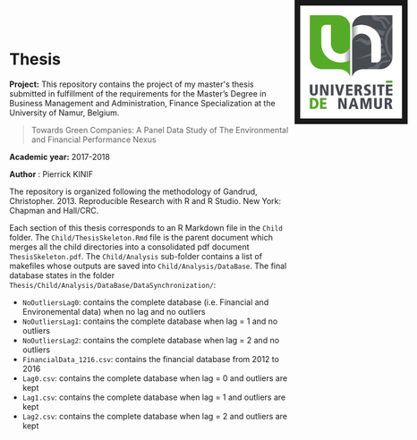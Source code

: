 <img src="Child/figures/UNamur.png" style="width:19%; border:10px solid; margin-right: 20px;position:absolute;top:0px;right:0px;" />

# Thesis

**Project:** This repository contains the project of my master's thesis submitted in fulfillment of the requirements for the Master’s Degree in Business Management and Administration, Finance Specialization at the University of Namur, Belgium.

> Towards Green Companies: A Panel Data Study of The Environmental and Financial Performance Nexus

**Academic year:** 2017-2018

**Author** : Pierrick KINIF

The repository is organized following the methodology of Gandrud, Christopher. 2013. Reproducible Research with R and R Studio. New York: Chapman and Hall/CRC. 

Each section of this thesis corresponds to an R Markdown file in the `Child` folder. The `Child/ThesisSkeleton.Rmd` file is the parent document which merges all the child directories into a consolidated pdf document `ThesisSkeleton.pdf`. The `Child/Analysis` sub-folder contains a list of makefiles whose outputs are saved into `Child/Analysis/DataBase`. The final database states in the folder `Thesis/Child/Analysis/DataBase/DataSynchronization/`:

- `NoOutliersLag0`: contains the complete database (i.e. Financial and Environemental data) when no lag and no outliers
- `NoOutliersLag1`: contains the complete database when lag = 1 and no outliers
- `NoOutliersLag2`: contains the complete database when lag = 2 and no outliers
- `FinancialData_1216.csv`: contains the financial database from 2012 to 2016
- `Lag0.csv`: contains the complete database when lag = 0 and outliers are kept
- `Lag1.csv`: contains the complete database when lag = 1 and outliers are kept
- `Lag2.csv`: contains the complete database when lag = 2 and outliers are kept

